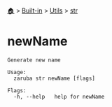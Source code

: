 <!--startTocHeader-->
[🏠](../../../README.md) > [Built-in](../../README.md) > [Utils](../README.md) > [str](README.md)
# newName
<!--endTocHeader-->

```
Generate new name

Usage:
  zaruba str newName [flags]

Flags:
  -h, --help   help for newName

```

<!--startTocSubtopic-->

<!--endTocSubtopic-->